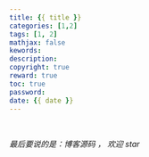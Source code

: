 ```yaml
---
title: {{ title }}
categories: [1,2]
tags: [1, 2]
mathjax: false
kewords: 
description: 
copyright: true
reward: true
toc: true
password: 
date: {{ date }}
---
```


<br>
<p id="div-border-top-green"><i>最后要说的是：博客源码 ， 欢迎 star</i></p>


